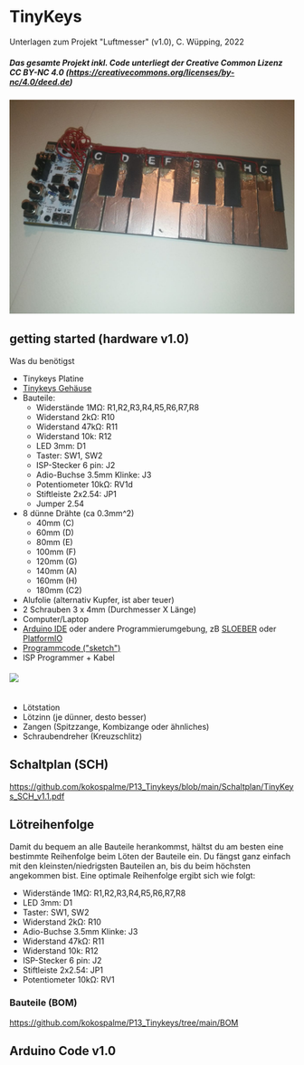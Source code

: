 # TinyKeys
Unterlagen zum Projekt "Luftmesser" (v1.0), C. Wüpping, 2022
##### Das gesamte Projekt inkl. Code unterliegt der Creative Common Lizenz CC BY-NC 4.0 (https://creativecommons.org/licenses/by-nc/4.0/deed.de)
<img src="https://github.com/kokospalme/P13_Tinykeys/blob/main/Bilder/photo_5273793573030053222_y.jpg">

## getting started (hardware v1.0)
Was du benötigst
- Tinykeys Platine
- [Tinykeys Gehäuse](https://github.com/kokospalme/P13_Tinykeys/tree/main/Case)
- Bauteile:
  - Widerstände 1MΩ: R1,R2,R3,R4,R5,R6,R7,R8
  - Widerstand 2kΩ: R10
  - Widerstand 47kΩ: R11
  - Widerstand 10k: R12
  - LED 3mm: D1
  - Taster: SW1, SW2
  - ISP-Stecker 6 pin: J2
  - Adio-Buchse 3.5mm Klinke: J3
  - Potentiometer 10kΩ: RV1d
  - Stiftleiste 2x2.54: JP1
  - Jumper 2.54
- 8 dünne Drähte (ca 0.3mm^2)
  - 40mm (C)
  - 60mm (D)
  - 80mm (E)
  - 100mm (F)
  - 120mm (G)
  - 140mm (A)
  - 160mm (H)
  - 180mm (C2)
- Alufolie (alternativ Kupfer, ist aber teuer)
- 2 Schrauben 3 x 4mm (Durchmesser X Länge)
- Computer/Laptop
- [Arduino IDE](https://www.arduino.cc/en/software) oder andere Programmierumgebung, zB [SLOEBER](http://eclipse.baeyens.it/) oder [PlatformIO](https://platformio.org/)
- [Programmcode ("sketch")](https://github.com/kokospalme/P13_Tinykeys/tree/main/Code)
- ISP Programmer + Kabel

###### <img src="https://hobby-elektronik.ch/images/product_images/popup_images/USBasp-ISP-Programmer-fuer-Atmel:__:854_0.jpg">

- Lötstation
- Lötzinn (je dünner, desto besser)
- Zangen (Spitzzange, Kombizange oder ähnliches)
- Schraubendreher (Kreuzschlitz)

## Schaltplan (SCH)
https://github.com/kokospalme/P13_Tinykeys/blob/main/Schaltplan/TinyKeys_SCH_v1.1.pdf

## Lötreihenfolge
Damit du bequem an alle Bauteile herankommst, hältst du am besten eine bestimmte Reihenfolge beim Löten der Bauteile ein.
Du fängst ganz einfach mit den kleinsten/niedrigsten Bauteilen an, bis du beim höchsten angekommen bist.
Eine optimale Reihenfolge ergibt sich wie folgt:
- Widerstände 1MΩ: R1,R2,R3,R4,R5,R6,R7,R8
- LED 3mm: D1
- Taster: SW1, SW2
- Widerstand 2kΩ: R10
- Adio-Buchse 3.5mm Klinke: J3
- Widerstand 47kΩ: R11
- Widerstand 10k: R12
- ISP-Stecker 6 pin: J2
- Stiftleiste 2x2.54: JP1
- Potentiometer 10kΩ: RV1
### Bauteile (BOM)
https://github.com/kokospalme/P13_Tinykeys/tree/main/BOM

## Arduino Code v1.0


